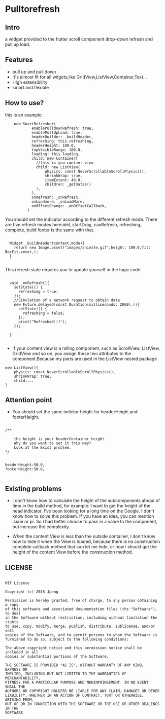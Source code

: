 # Pulltorefresh

## Intro
a widget provided to the flutter scroll component drop-down refresh and pull up load.


## Features
* pull up and pull down
* It's almost fit for all witgets,like GridView,ListView,Container,Text...
* High extensibility
* smart and flexible

## How to use?
this is an example:

```
    new SmartRefresher(
            enablePulldownRefresh: true,
            enablePullUpLoad: true,
            headerBuilder: _buildHeader,
            refreshing: this.refreshing,
            headerHeight: 100.0,
            topVisibleRange: 100.0,
            loading: this.loading,
            child: new Container(
              //this is you content view
              child: new ListView(
                  physics: const NeverScrollableScrollPhysics(),
                  shrinkWrap: true,
                  itemExtent: 40.0,
                  children: _getDatas()
              ),
            ),
            onRefresh: _onRefresh,
            onLoadmore: _onLoadMore,
            onOffsetChange: _onOffsetCallback,
          )

```

You should set the indicator according to the different refresh mode.
There are five refresh modes here:idel, startDrag, canRefresh, refreshing, complete,
build footer is the same with that.

```

  Widget _buildHeader(context,mode){
    return new Image.asset("images/animate.gif",height: 100.0,fit: BoxFit.cover,);
  }


```

This refresh state requires you to update yourself in the logic code.

```

  void _onRefresh(){
    setState(() {
      refreshing = true;
    });
    //Simulation of a network request to obtain data
    new Future.delayed(const Duration(milliseconds: 2000),(){
      setState(() {
        refreshing = false;
      });
      print("Refreshed!!!");
    });

  }
  
```
* If your content view is a rolling component, such as ScrollView, ListView, GridView and so on, you assign these two attributes to the component.Because my parts are used in the ListView nested package

```
new ListView(){
    physics: const NeverScrollableScrollPhysics(),
    shrinkWrap: true,
    child:...
}

```


## Attention point


* You should set the same indictor height for headerHeight and footerHeight.

```

/**

    the height is your headerContainer height
    Why do you want to set it this way?
    Look at the Exist problem.
*/


headerHeight:50.0,
footerHeight:50.0,


```

## Existing problems

* I don't know how to calculate the height of the subcomponents
 ahead of time in the build method, for example: I want to get
 the height of the head indicator. I've been looking for a
  long time on the Google. I don't know how to solve this
  problem. If you have an idea, you can mention issue or pr.
 So I had better choose to pass in a value to the component,
 but increase the complexity.
 
* When the content View is less than the outside container, 
 I don't know how to hide it when the View is loaded, because there is no construction complete callback method that can let me hide, or how I should get the height of the content View before the construction method.
 
## LICENSE
 
 ```
 
MIT License

Copyright (c) 2018 Jpeng

Permission is hereby granted, free of charge, to any person obtaining a copy
of this software and associated documentation files (the "Software"), to deal
in the Software without restriction, including without limitation the rights
to use, copy, modify, merge, publish, distribute, sublicense, and/or sell
copies of the Software, and to permit persons to whom the Software is
furnished to do so, subject to the following conditions:

The above copyright notice and this permission notice shall be included in all
copies or substantial portions of the Software.

THE SOFTWARE IS PROVIDED "AS IS", WITHOUT WARRANTY OF ANY KIND, EXPRESS OR
IMPLIED, INCLUDING BUT NOT LIMITED TO THE WARRANTIES OF MERCHANTABILITY,
FITNESS FOR A PARTICULAR PURPOSE AND NONINFRINGEMENT. IN NO EVENT SHALL THE
AUTHORS OR COPYRIGHT HOLDERS BE LIABLE FOR ANY CLAIM, DAMAGES OR OTHER
LIABILITY, WHETHER IN AN ACTION OF CONTRACT, TORT OR OTHERWISE, ARISING FROM,
OUT OF OR IN CONNECTION WITH THE SOFTWARE OR THE USE OR OTHER DEALINGS IN THE
SOFTWARE.

 
 ```
